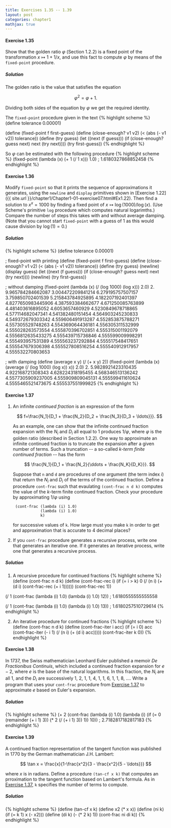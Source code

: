 ```yaml
---
title: Exercises 1.35 -- 1.39
layout: post
categories: chapter1
mathjax: true
---
```


#### Exercise 1.35
Show that the golden ratio $\varphi$ (Section 1.2.2) is a fixed point
of the transformation $x\mapsto 1+1/x$, and use this fact to compute
$\varphi$ by means of the `fixed-point` procedure.

##### Solution
The golden ratio is the value that satisfies the equation

$$
\varphi^2 = \varphi + 1.
$$

Dividing both sides of the equation by $\varphi$ we get the required
identity.

The `fixed-point` procedure given in the text
{% highlight scheme %}
(define tolerance 0.00001)
 
(define (fixed-point f first-guess)
    (define (close-enough? v1 v2)
        (< (abs (- v1 v2)) tolerance))
    (define (try guess)
        (let ((next (f guess)))
             (if (close-enough? guess next)
                 next
                 (try next))))
    (try first-guess))
{% endhighlight %}

So $\varphi$ can be estimated with the following procedure
{% highlight scheme %}
(fixed-point (lambda (x) (+ 1 (/ 1 x))) 1.0)
; 1.6180327868852458
{% endhighlight %}

#### Exercise 1.36
Modify `fixed-point` so that it prints the sequence of approximations
it generates, using the `newline` and `display` primitives shown in
[Exercise 1.22]({{ site.url }}/chapter1/Chapter1-01-exercise07.html#Ex1.22).
Then find a solution to $x^x = 1000$ by finding a fixed point of
$x \mapsto \log(1000)/\log(x)$. (Use Scheme's primitive `log` procedure
which computes natural logarimths.) Compare the number of steps this
takes with and without average damping. (Note that you cannot start
`fixed-point` with a guess of 1 as this would cause division by
$\log(1) = 0$.)

##### Solution
{% highlight scheme %}
(define tolerance 0.00001)

; fixed-point with printing 
(define (fixed-point f first-guess)
    (define (close-enough? v1 v2)
        (< (abs (- v1 v2)) tolerance))
    (define (try guess)
        (newline)
        (display guess)
        (let ((next (f guess)))
             (if (close-enough? guess next)
                 next
                 (try next))))
    (newline)
    (try first-guess))

; without damping
(fixed-point (lambda (x) (/ (log 1000) (log x))) 2.0)
2.
9.965784284662087
3.004472209841214
6.279195757507157
3.759850702401539
5.215843784925895
4.182207192401397
4.8277650983445906
4.387593384662677
4.671250085763899
4.481403616895052
4.6053657460929
4.5230849678718865
4.577114682047341
4.541382480151454
4.564903245230833
4.549372679303342
4.559606491913287
4.552853875788271
4.557305529748263
4.554369064436181
4.556305311532999
4.555028263573554
4.555870396702851
4.555315001192079
4.5556812635433275
4.555439715736846
4.555599009998291
4.555493957531389
4.555563237292884
4.555517548417651
4.555547679306398
4.555527808516254
4.555540912917957
4.555532270803653

; with damping
(define (average x y) (/ (+ x y) 2))
(fixed-point (lambda (x) (average (/ (log 1000) (log x)) x)) 2.0)
2.
5.9828921423310435
4.922168721308343
4.628224318195455
4.568346513136242
4.5577305909237005
4.555909809045131
4.555599411610624
4.5555465521473675
4.555537551999825
{% endhighlight %}

<a name="Ex1.27"> </a>
#### Exercise 1.37
1. An infinite _continued fraction_ is an expression of the form

   $$
   f=\frac{N_1}{D_1 + \frac{N_2}{D_2 + \frac{N_3}{D_3 + \ldots}}}.
   $$
   
   As an example, one can show that the infinite continued fraction
   expansion with the $N_i$ and $D_i$ all equal to 1 produces
   $1/\varphi$, where $\varphi$ is the golden ratio (described in
   Section 1.2.2). One way to approximate an infinite continued
   fraction is to truncate the expansion after a given number of terms.
   Such a truncation -- a so-called _$k$-term finite continued
   fraction_ -- has the form

   $$
   \frac{N_1}{D_1 + \frac{N_2}{\ddots + \frac{N_K}{D_K}}}.
   $$

   Suppose that `n` and `d` are procedures of one argument (the term
   index $i$) that return the $N_i$ and $D_i$ of the terms of the
   continued fraction. Define a procedure `cont-frac` such that
   evaulating `(cont-frac n d k)` computes the value of the $k$-term
   finite continued fraction. Check your procedure by approximating
   $1/\varphi$ using
   
        (cont-frac (lambda (i) 1.0)
                   (lambda (i) 1.0)
                   k)
                   
   for successive values of `k`. How large must you make
   `k` in order to get and approximation that is accurate to 4
   decimal places?
   
2. If you `cont-frac` procedure generates a recursive process, write
   one that generates an iterative one. If it generates an iterative
   process, write one that generates a recursive process.

##### Solution
1. A recursive procedure for continued fractions
        {% highlight scheme %}
(define (cont-frac n d k)
       (define (cont-frac-rec i)
           (if (= i > k)
               0
               (/ (n i) (+ (d i) (cont-frac-rec (+ i 1))))))
       (cont-frac-rec 1))
       
(/ 1 (cont-frac (lambda (i) 1.0) (lambda (i) 1.0) 12))
; 1.6180555555555558
     
(/ 1 (cont-frac (lambda (i) 1.0) (lambda (i) 1.0) 13))
; 1.6180257510729614
{% endhighlight %}

2. An iterative procedure for continued fractions
        {% highlight scheme %}
(define (cont-frac n d k)
       (define (cont-frac-iter i acc)
           (if (= i 0)
               acc 
               (cont-frac-iter (- i 1)
                               (/ (n i) (+ (d i) acc)))))
       (cont-frac-iter k 0))
{% endhighlight %}

#### Exercise 1.38
In 1737, the Swiss mathematician Leonhard Euler published a memoir
_De Fractionibus Continuis_, which included a continued fraction
expansion for $e - 2$, where $e$ is the base of the natural logarithms.
In this fraction, the $N_i$ are all 1, and the $D_i$ are successively
1, 2, 1, 1, 4, 1, 1, 6, 1, 1, 8, .... Write a program that uses
your `cont-frac` procedure from [Exercise 1.37](#Ex1.37) to approximate
$e$ based on Euler's expansion.

##### Solution
{% highlight scheme %}
(+ 2 (cont-frac (lambda (i) 1.0)
                (lambda (i) (if (= 0 (remainder (+ i 1) 3))
                                (* 2 (/ (+ i 1) 3))
                                1))
               10))
; 2.7182817182817183
{% endhighlight %}

#### Exercise 1.39
A continued fraction representation of the tangent function was
published in 1770 by the German mathematician J.H. Lambert:

$$
\tan x = \frac{x}{1-\frac{x^2}{3 - \frac{x^2}{5 - \ldots}}}
$$

where $x$ is in radians. Define a procedure `(tan-cf x k)` that
computes an prroximation to the tangent function based on Lambert's
formula. As in [Exercise 1.37](#Ex1.37), `k` specifies the number of
terms to compute.

##### Solution
{% highlight scheme %}
(define (tan-cf x k)
    (define x2 (* x x))
    (define (ni k) (if (= k 1) x (- x2)))
    (define (di k) (- (* 2 k) 1))
    (cont-frac ni di k))
{% endhighlight %}
